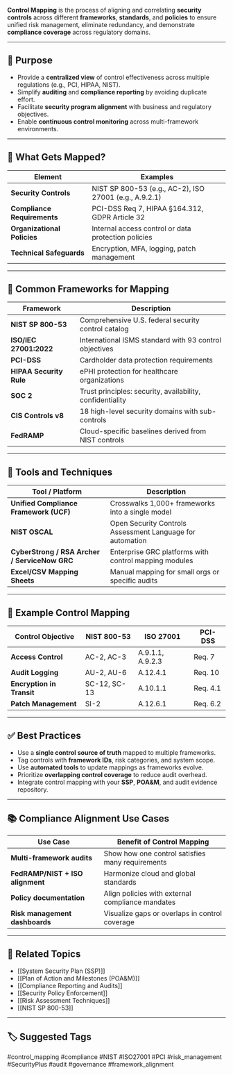**Control Mapping** is the process of aligning and correlating **security controls** across different **frameworks**, **standards**, and **policies** to ensure unified risk management, eliminate redundancy, and demonstrate **compliance coverage** across regulatory domains.

---

## 🎯 Purpose

- Provide a **centralized view** of control effectiveness across multiple regulations (e.g., PCI, HIPAA, NIST).
- Simplify **auditing** and **compliance reporting** by avoiding duplicate effort.
- Facilitate **security program alignment** with business and regulatory objectives.
- Enable **continuous control monitoring** across multi-framework environments.

---

## 🧱 What Gets Mapped?

| Element                 | Examples                                                             |
|--------------------------|----------------------------------------------------------------------|
| **Security Controls**     | NIST SP 800-53 (e.g., AC-2), ISO 27001 (e.g., A.9.2.1)              |
| **Compliance Requirements** | PCI-DSS Req 7, HIPAA §164.312, GDPR Article 32                  |
| **Organizational Policies** | Internal access control or data protection policies              |
| **Technical Safeguards**    | Encryption, MFA, logging, patch management                       |

---

## 🧠 Common Frameworks for Mapping

| Framework            | Description                                                  |
|-----------------------|--------------------------------------------------------------|
| **NIST SP 800-53**     | Comprehensive U.S. federal security control catalog         |
| **ISO/IEC 27001:2022** | International ISMS standard with 93 control objectives      |
| **PCI-DSS**            | Cardholder data protection requirements                    |
| **HIPAA Security Rule**| ePHI protection for healthcare organizations               |
| **SOC 2**              | Trust principles: security, availability, confidentiality  |
| **CIS Controls v8**    | 18 high-level security domains with sub-controls           |
| **FedRAMP**            | Cloud-specific baselines derived from NIST controls        |

---

## 🧰 Tools and Techniques

| Tool / Platform        | Description                                                    |
|------------------------|----------------------------------------------------------------|
| **Unified Compliance Framework (UCF)** | Crosswalks 1,000+ frameworks into a single model |
| **NIST OSCAL**         | Open Security Controls Assessment Language for automation      |
| **CyberStrong / RSA Archer / ServiceNow GRC** | Enterprise GRC platforms with control mapping modules |
| **Excel/CSV Mapping Sheets** | Manual mapping for small orgs or specific audits         |

---

## 🔁 Example Control Mapping

| Control Objective      | NIST 800-53           | ISO 27001          | PCI-DSS       |
|------------------------|------------------------|---------------------|----------------|
| **Access Control**      | AC-2, AC-3              | A.9.1.1, A.9.2.3     | Req. 7         |
| **Audit Logging**       | AU-2, AU-6              | A.12.4.1             | Req. 10        |
| **Encryption in Transit**| SC-12, SC-13           | A.10.1.1             | Req. 4.1       |
| **Patch Management**    | SI-2                   | A.12.6.1             | Req. 6.2       |

---

## ✅ Best Practices

- Use a **single control source of truth** mapped to multiple frameworks.
- Tag controls with **framework IDs**, risk categories, and system scope.
- Use **automated tools** to update mappings as frameworks evolve.
- Prioritize **overlapping control coverage** to reduce audit overhead.
- Integrate control mapping with your **SSP**, **POA&M**, and audit evidence repository.

---

## 📚 Compliance Alignment Use Cases

| Use Case                     | Benefit of Control Mapping                                  |
|------------------------------|--------------------------------------------------------------|
| **Multi-framework audits**    | Show how one control satisfies many requirements            |
| **FedRAMP/NIST + ISO alignment** | Harmonize cloud and global standards                       |
| **Policy documentation**      | Align policies with external compliance mandates            |
| **Risk management dashboards**| Visualize gaps or overlaps in control coverage              |

---

## 🧩 Related Topics

- [[System Security Plan (SSP)]]
- [[Plan of Action and Milestones (POA&M)]]
- [[Compliance Reporting and Audits]]
- [[Security Policy Enforcement]]
- [[Risk Assessment Techniques]]
- [[NIST SP 800-53]]

---

## 🏷 Suggested Tags

#control_mapping #compliance #NIST #ISO27001 #PCI #risk_management #SecurityPlus #audit #governance #framework_alignment
